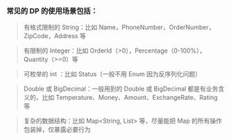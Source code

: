### 常见的 DP 的使用场景包括：
> 有格式限制的 String：比如 Name，PhoneNumber，OrderNumber，ZipCode，Address 等

> 有限制的 Integer：比如 OrderId（>0），Percentage（0-100%），Quantity（>=0）等

> 可枚举的 int ：比如 Status（一般不用 Enum 因为反序列化问题）

> Double 或 BigDecimal：一般用到的 Double 或 BigDecimal 都是有业务含义的，比如 Temperature、Money、Amount、ExchangeRate、Rating 等

> 复杂的数据结构：比如 Map<String, List<Integer>> 等，尽量能把 Map 的所有操作包装掉，仅暴露必要行为